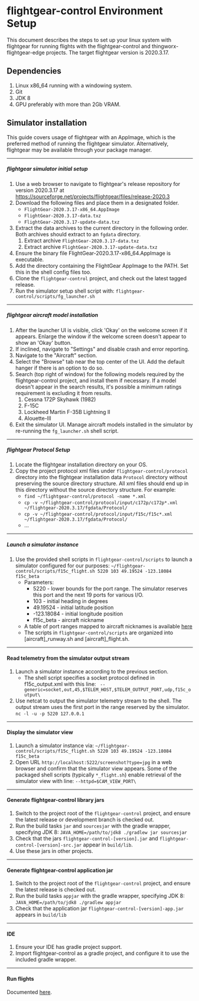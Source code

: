 # flightgear-control Environment Setup 
This document describes the steps to set up your linux system with flightgear for running flights with the flightgear-control and thingworx-flightgear-edge projects. The target flightgear version is 2020.3.17.

## Dependencies ##
1. Linux x86_64 running with a windowing system.
1. Git
1. JDK 8
1. GPU preferably with more than 2Gb VRAM.

## Simulator installation ##
This guide covers usage of flightgear with an AppImage, which is the preferred method of running the flightgear simulator. Alternatively, flightgear may be available through your package manager.

----

##### flightgear simulator initial setup #####

1. Use a web browser to navigate to flightgear's release repository for version 2020.3.17 at https://sourceforge.net/projects/flightgear/files/release-2020.3
1. Download the following files and place them in a designated folder.
    * `FlightGear-2020.3.17-x86_64.AppImage`
    * `FlightGear-2020.3.17-data.txz`
    * `FlightGear-2020.3.17-update-data.txz`
1. Extract the data archives to the current directory in the following order. Both archives should extract to an `fgdata` directory.
    1. Extract archive `FlightGear-2020.3.17-data.txz`
    1. Extract archive `FlightGear-2020.3.17-update-data.txz`
1. Ensure the binary file FlightGear-2020.3.17-x86_64.AppImage is executable.
1. Add the directory containing the FlightGear AppImage to the PATH. Set this in the shell config files too.
1. Clone the `flightgear-control` project, and check out the latest tagged release.
1. Run the simulator setup shell script with:
    `flightgear-control/scripts/fg_launcher.sh`
    
----
##### flightgear aircraft model installation #####
1. After the launcher UI is visible, click 'Okay' on the welcome screen if it appears. Enlarge the window if the welcome screen doesn't appear to show an 'Okay' button.
1. If inclined, navigate to "Settings" and disable crash and error reporting.
1. Navigate to the "Aircraft" section. 
1. Select the "Browse" tab near the top center of the UI. Add the default hanger if there is an option to do so.
1. Search (top right of window) for the following models required by the flightgear-control project, and install them if necessary. If a model doesn't appear in the search results, it's possible a minimum ratings requirement is excluding it from results.
    1. Cessna 172P Skyhawk (1982)
    1. F-15C
    1. Lockheed Martin F-35B Lightning II
    1. Alouette-III
1. Exit the simulator UI. Manage aircraft models installed in the simulator by re-running the `fg_launcher.sh` shell script.

----

##### flightgear Protocol Setup #####

1. Locate the flightgear installation directory on your OS. 
1. Copy the project protocol xml files under `flightgear-control/protocol` directory into the flightgear installation data `Protocol` directory without preserving the source directory structure. All xml files should end up in this directory without the source directory structure. For example:
    * `find ~/flightgear-control/protocol -name *.xml`
    * `cp -v ~/flightgear-control/protocol/input/c172p/c172p*.xml ~/flightgear-2020.3.17/fgdata/Protocol/`
    * `cp -v ~/flightgear-control/protocol/input/f15c/f15c*.xml ~/flightgear-2020.3.17/fgdata/Protocol/`
    * ...

----

##### Launch a simulator instance #####

1. Use the provided shell scripts in `flightgear-control/scripts` to launch a simulator configured for our purposes:
        `~/flightgear-control/scripts/f15c_flight.sh 5220 103 49.19524 -123.18084 f15c_beta`
    * Parameters:
        * 5220 - lower bounds for the port range. The simulator reserves this port and the next 19 ports for various I/O.
        * 103 - initial heading in degrees
        * 49.19524 - initial latitude position
        * -123.18084 - initial longitude position
        * f15c_beta - aircraft nickname
    * A table of port ranges mapped to aircraft nicknames is available [here](../conf/README.md)
    * The scripts in `flightgear-control/scripts` are organized into [aircraft]_runway.sh and [aircraft]_flight.sh. 
    
----
    
#### Read telemetry from the simulator output stream ####

1. Launch a simulator instance according to the previous section.
    * The shell script specifies a socket protocol defined in f15c_output.xml with this line:
        ` --generic=socket,out,45,$TELEM_HOST,$TELEM_OUTPUT_PORT,udp,f15c_output\`
1. Use netcat to output the simulator telemetry stream to the shell. The output stream uses the first port in the range reserved by the simulator.
    `nc -l -u -p 5220 127.0.0.1`

----

#### Display the simulator view ####

1. Launch a simulator instance via:
    `~/flightgear-control/scripts/f15c_flight.sh 5220 103 49.19524 -123.18084 f15c_beta`
1. Open URL `http://localhost:5222/screenshot?type=jpg` in a web browser and confirm that the simulator view appears. Some of the packaged shell scripts (typically `*_flight.sh`) enable retrieval of the simulator view with line: `--httpd=$CAM_VIEW_PORT\`
    
----
    
#### Generate flightgear-control library jars ####

1. Switch to the project root of the `flightgear-control` project, and ensure the latest release or development branch is checked out.
1. Run the build tasks `jar` and `sourcesjar` with the gradle wrapper, specifying JDK 8:
    `JAVA_HOME=/path/to/jdk8 ./gradlew jar sourcesjar`
1. Check that the jars `flightgear-control-[version].jar` and `flightgear-control-[version]-src.jar` appear in `build/lib`.
1. Use these jars in other projects.
    
----

#### Generate flightgear-control application jar ####

1. Switch to the project root of the `flightgear-control` project, and ensure the latest release is checked out.
1. Run the build tasks `appjar` with the gradle wrapper, specifying JDK 8:
    `JAVA_HOME=/path/to/jdk8 ./gradlew appjar`
1. Check that the application jar `flightgear-control-[version]-app.jar` appears in `build/lib`
    
----
    
#### IDE ####

1. Ensure your IDE has gradle project support.
1. Import flightgear-control as a gradle project, and configure it to use the included gradle wrapper.

----

#### Run flights ####

Documented [here](OPERATION.md).
